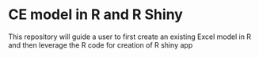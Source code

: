 # CE model in R and R Shiny
 This repository will guide a user to first create an existing Excel model in R and then leverage the R code for creation of R shiny app
